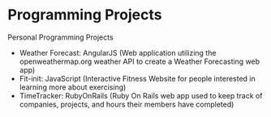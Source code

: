 # Programming Projects
Personal Programming Projects
- Weather Forecast: AngularJS (Web application utilizing the openweathermap.org weather API to create a Weather Forecasting web app)
- Fit-init: JavaScript (Interactive Fitness Website for people interested in learning more about exercising)
- TimeTracker: RubyOnRails (Ruby On Rails web app used to keep track of companies, projects, and hours their members have completed)